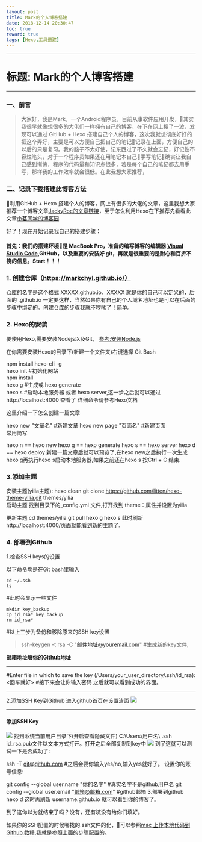 ```yaml
---
layout: post
title: Mark的个人博客搭建
date: 2018-12-14 20:30:47
toc: true
reward: true
tags: [Hexo,工具搭建]
---
```

***
# **标题: Mark的个人博客搭建**
***
### **一、前言**
> 大家好，我是Mark，一个Android程序员，目前从事软件应用开发，其实我很早就像想很多的大佬们一样拥有自己的博客，在下在网上搜了一波，发现可以通过 GitHub + Hexo 搭建自己个人的博客，这次我就想彻底好好的把这个弄好，主要是可以方便自己把自己的笔记记录在上面，方便自己的以后的只是复习。我的脑子不太好使，记东西过了不久就会忘记，好记性不容烂笔头，对于一个程序员如果还在用笔记本自己手写笔记确实让我自己感到惭愧，程序的代码量和知识点很多，若是每个自己的笔记都去用手写，那样我的工作效率就会很低。在此我想大家推荐，
<!--more-->
### **二、记录下我搭建此博客方法**
利用GitHub + Hexo 搭建个人的博客，网上有很多的大佬的文章，这里我想大家推荐一个博客文章[JackyRoc的文章链接](https://www.cnblogs.com/jackyroc/p/7681938.html)，至于怎么利用Hexo在下推荐先看看此文章[小茗同学的博客园](https://www.cnblogs.com/liuxianan/p/build-blog-website-by-hexo-github.html).

好了！现在开始记录我自己的搭建步骤：

#### 首先：我们的搭建环境是 MacBook Pro，准备的编写博客的编辑器 **[Visual Studio Code](https://code.visualstudio.com/?wt.mc_id=DX_841432)**,**GitHub**，以及重要的安装好 **git**，再就是很重要的是耐心和百折不挠的信息。Start！！！

   ### 1. 创建仓库（https://markchyl.github.io/）
   仓库的名字是这个格式 XXXXX.github.io，XXXXX 就是你的自己可以定义的，后面的 .github.io 一定要这样，当然如果你有自己的个人域名地址也是可以在后面的步骤中绑定的。创建仓库的步骤我就不啰嗦了！简单。

   ### 2. Hexo的安装
   要使用Hexo,需要安装Nodejs以及Git，
   [参考:安装Node.js](http://www.runoob.com/nodejs/nodejs-install-setup.html)

   在你需要安装Hexo的目录下(新建一个文件夹)右键选择 Git Bash

npm install hexo-cli -g   
hexo init #初始化网站   
npm install   
hexo g #生成或 hexo generate   
hexo s #启动本地服务器 或者 hexo server,这一步之后就可以通过http://localhost:4000  查看了
详细命令请参考Hexo文档

这里介绍一下怎么创建一篇文章

hexo new "文章名" #新建文章
hexo new page "页面名" #新建页面   
常用简写

hexo n == hexo new
hexo g == hexo generate
hexo s == hexo server
hexo d == hexo deploy
新建一篇文章后就可以预览了,在hexo new之后执行一次生成hexo g再执行hexo s启动本地服务器,如果之前还在hexo s 按Ctrl + C 结束.


### 3.添加主题
安装主题(yilia主题):
hexo clean
git clone https://github.com/litten/hexo-theme-yilia.git themes/yilia   
启动主题
找到目录下的_config.yml 文件,打开找到 theme：属性并设置为yilia

更新主题
cd themes/yilia
git pull
hexo g
hexo s
此时刷新http://localhost:4000/页面就能看到新的主题了.

### 4. 部署到Github
1.检查SSH keys的设置

以下命令均是在Git bash里输入
```
cd ~/.ssh
ls
```
#此时会显示一些文件
```
mkdir key_backup
cp id_rsa* key_backup
rm id_rsa* 
```

#以上三步为备份和移除原来的SSH key设置
> ssh-keygen -t rsa -C "邮件地址@youremail.com" #生成新的key文件,

**邮箱地址填你的Github地址**
***
#Enter file in which to save the key (/Users/your_user_directory/.ssh/id_rsa):<回车就好>
#接下来会让你输入密码
之后就可以看到成功的界面。
***

2.添加SSH Key到Github
进入github首页在设置洁面
![](https://images2017.cnblogs.com/blog/1250458/201710/1250458-20171017153636849-294935886.png)
***
#### 添加SSH Key
![](https://images2017.cnblogs.com/blog/1250458/201710/1250458-20171017153642521-647884655.png)
找到系统当前用户目录下(开启查看隐藏文件) C:\Users\用户名\ .ssh id_rsa.pub文件以文本方式打开。打开之后全部复制到key中
![](https://images2017.cnblogs.com/blog/1250458/201710/1250458-20171017153648631-441574444.png)
到了这就可以测试一下是否成功了:

ssh -T git@github.com
#之后会要你输入yes/no,输入yes就好了。
设置你的账号信息:

git config --global user.name "你的名字"     #真实名字不是github用户名
git config --global user.email "邮箱@邮箱.com"    #github邮箱
3.部署到github
hexo d
这时再刷新 username.github.io 就可以看到你的博客了。

到了这你以为就结束了吗？没有，还有坑没有给你们填好。


如果你的SSH配置的时候哪找的.ssh文件的化，可以参照[mac 上传本地代码到 Github 教程](https://www.cnblogs.com/ailiailan/p/8577411.html),我就是参照上面的步骤配置的。



